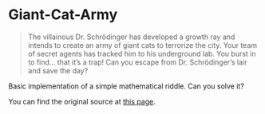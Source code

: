 # Giant-Cat-Army

>The villainous Dr. Schrödinger has developed a growth ray and intends to create an army of giant cats to terrorize the city. Your team of secret agents has tracked him to his underground lab. You burst in to find… that it’s a trap! Can you escape from Dr. Schrödinger’s lair and save the day?

Basic implementation of a simple mathematical riddle. Can you solve it?

You can find the original source at [this page](https://ed.ted.com/lessons/can-you-solve-the-giant-cat-army-riddle-dan-finkel).
